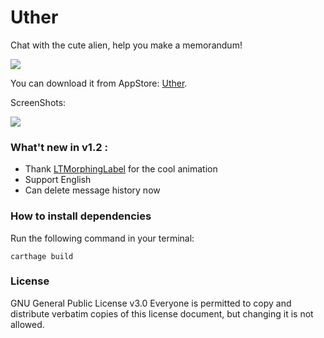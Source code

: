 Uther
===========

Chat with the cute alien, help you make a memorandum!

![](http://ww2.sinaimg.cn/large/61d238c7gw1eve4yd04m7j20500503ye.jpg)


You can download it from AppStore: [Uther](https://itunes.apple.com/cn/app/uther/id1024104920).

ScreenShots:

![](http://ww3.sinaimg.cn/large/61d238c7gw1eve4x0dfwzj21150ggjx5.jpg)



### What't new in v1.2 :

- Thank [LTMorphingLabel](https://github.com/lexrus/LTMorphingLabel) for the cool animation
- Support English
- Can delete message history now

### How to install dependencies

Run the following command in your terminal:

```
carthage build
```


### License
GNU General Public License v3.0
Everyone is permitted to copy and distribute verbatim copies of this license document, but changing it is not allowed.
